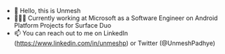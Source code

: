 - 👋 Hello, this is Unmesh
- 👨🏻‍💻 Currently working at Microsoft as a Software Engineer on Android Platform Projects for Surface Duo
- 📫 You can reach out to me on LinkedIn (https://www.linkedin.com/in/unmeshp) or Twitter (@UnmeshPadhye)

<!---
UnmeshPadhye/UnmeshPadhye is a ✨ special ✨ repository because its `README.md` (this file) appears on your GitHub profile.
You can click the Preview link to take a look at your changes.
--->
